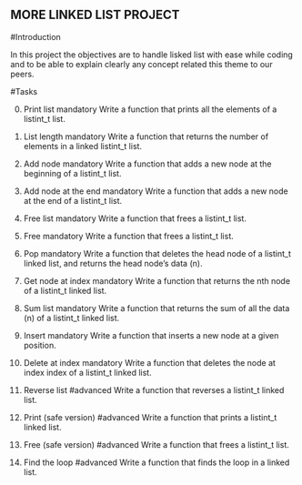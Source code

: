 ## MORE LINKED LIST PROJECT

#Introduction

In this project the objectives are to handle lisked list with ease while coding  and to be able to explain clearly any concept related this theme to our peers.

#Tasks

0. Print list mandatory
Write a function that prints all the elements of a listint_t list.

1. List length mandatory
Write a function that returns the number of elements in a linked listint_t list.

2. Add node mandatory
Write a function that adds a new node at the beginning of a listint_t list.

3. Add node at the end mandatory
Write a function that adds a new node at the end of a listint_t list.

4. Free list mandatory
Write a function that frees a listint_t list.

5. Free mandatory
Write a function that frees a listint_t list.

6. Pop mandatory
Write a function that deletes the head node of a listint_t linked list, and returns the head node’s data (n).

7. Get node at index mandatory
Write a function that returns the nth node of a listint_t linked list.

8. Sum list mandatory
Write a function that returns the sum of all the data (n) of a listint_t linked list.

9. Insert mandatory
Write a function that inserts a new node at a given position.

10. Delete at index mandatory
Write a function that deletes the node at index index of a listint_t linked list.

11. Reverse list #advanced
Write a function that reverses a listint_t linked list.

12. Print (safe version) #advanced
Write a function that prints a listint_t linked list.

13. Free (safe version) #advanced
Write a function that frees a listint_t list.

14. Find the loop #advanced
Write a function that finds the loop in a linked list.